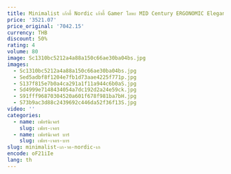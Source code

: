 ```yaml
---
title: Minimalist เก้าอี้ Nordic เก้าอี้ Gamer โลหะ MID Century ERGONOMIC Elegant Cafe ชั้นรับประทานอาหาร Bar Camping VINTAGE Luxury เฟอร์นิเจอร์
price: '3521.07'
price_original: '7042.15'
currency: THB
discount: 50%
rating: 4
volume: 80
image: Sc1310bc5212a4a88a150c66ae30ba04bs.jpg
images:
  - Sc1310bc5212a4a88a150c66ae30ba04bs.jpg
  - Sed5adbf8f1204e7fb1d73aae4225f771p.jpg
  - S137f815e7b0a4ca291a1f11a944c6b0aS.jpg
  - Sd4999e7148434054a7dc192d2a24e59ck.jpg
  - S91fff96870304520a601f678f981ba7bH.jpg
  - S73b9ac3d88c2439692c446da52f36f13S.jpg
video: ''
categories:
  - name: เฟอร์นิเจอร์
    slug: เฟอร-เจอร
  - name: เฟอร์นิเจอร์ บาร์
    slug: เฟอร-เจอร-บาร
slug: minimalist-เก-าอ-nordic-เก
encode: oF21iIe
lang: th
---
```

  